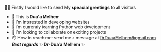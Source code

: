 👋👋 Firstly I would like to send My **speacial greetings** to all visitors 
- 👋 This is **Dua'a Melhem**
- 👀 I’m interested in developing websites
- 🌱 I’m currently learning Python web development
- 💞️ I’m looking to collaborate on exciting projects
- 📫 How to reach me: send me a message at DrDuaaMelhem@gmail.com
                   ***Best regards***
            ✨ **Dr-Dua'a Melhem** ✨
<!---
doaamelhem96/doaamelhem96 is a ✨ special ✨ repository because its `README.md` (this file) appears on your GitHub profile.
You can click the Preview link to take a look at your changes.
--->
